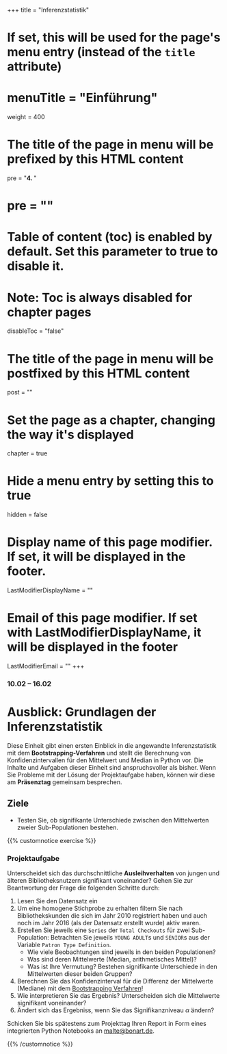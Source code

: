 +++
title = "Inferenzstatistik"
# If set, this will be used for the page's menu entry (instead of the `title` attribute)
# menuTitle = "Einführung"
weight = 400
# The title of the page in menu will be prefixed by this HTML content
 pre = "<b>4. </b>"
# pre = "<i class='fab fa-github'></i>"
# Table of content (toc) is enabled by default. Set this parameter to true to disable it.
# Note: Toc is always disabled for chapter pages
disableToc = "false"

# The title of the page in menu will be postfixed by this HTML content
post = ""
# Set the page as a chapter, changing the way it's displayed
chapter = true
# Hide a menu entry by setting this to true
hidden = false
# Display name of this page modifier. If set, it will be displayed in the footer.
LastModifierDisplayName = ""
# Email of this page modifier. If set with LastModifierDisplayName, it will be displayed in the footer
LastModifierEmail = ""
+++


### 10.02 – 16.02

# Ausblick: Grundlagen der Inferenzstatistik

Diese Einheit gibt einen ersten Einblick in die angewandte Inferenzstatistik mit dem **Bootstrapping-Verfahren** und stellt die Berechnung von Konfidenzintervallen für den Mittelwert und Median in Python vor. Die Inhalte und Aufgaben dieser Einheit sind anspruchsvoller als bisher. Wenn Sie Probleme mit der Lösung der Projektaufgabe haben, können wir diese am **Präsenztag** gemeinsam besprechen.

## Ziele

- Testen Sie, ob signifikante Unterschiede zwischen den Mittelwerten zweier Sub-Populationen bestehen.

{{% customnotice exercise %}}

### Projektaufgabe

Unterscheidet sich das durchschnittliche **Ausleihverhalten** von jungen und älteren Bibliotheksnutzern signifikant voneinander? Gehen Sie zur Beantwortung der Frage die folgenden Schritte durch:

1. Lesen Sie den Datensatz ein 
2. Um eine homogene Stichprobe zu erhalten filtern Sie nach Bibliothekskunden die sich im Jahr 2010 registriert haben und auch noch im Jahr 2016 (als der Datensatz erstellt wurde) aktiv waren.
3. Erstellen Sie jeweils eine `Series` der `Total Checkouts` für zwei Sub-Population: Betrachten Sie jeweils `YOUNG ADULT`s und `SENIOR`s aus der Variable `Patron Type Definition`. 
    - Wie viele Beobachtungen sind jeweils in den beiden Populationen? 
    - Was sind deren Mittelwerte (Median, arithmetisches Mittel)? 
    - Was ist Ihre Vermutung? Bestehen signifikante Unterschiede in den Mittelwerten dieser beiden Gruppen?
4. Berechnen Sie das Konfidenzinterval für die Differenz der Mittelwerte (Mediane) mit dem [Bootstrapping Verfahren](/data-librarian/inference/two-sample-test/)!
5. Wie interpretieren Sie das Ergebnis? Unterscheiden sich die Mittelwerte signifikant voneinander?
6. Ändert sich das Ergebniss, wenn Sie das Signifikanzniveau $\alpha$ ändern?

Schicken Sie bis spätestens zum Projekttag Ihren Report in Form eines integrierten Python Notebooks an malte@bonart.de.

{{% /customnotice %}}
